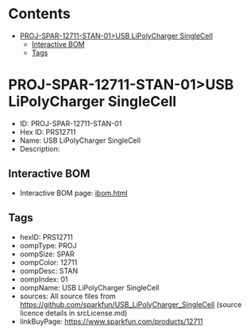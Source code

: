 



Contents
========

* [PROJ-SPAR-12711-STAN-01>USB LiPolyCharger SingleCell](#proj-spar-12711-stan-01usb-lipolycharger-singlecell)
	* [Interactive BOM](#interactive-bom)
	* [Tags](#tags)

# PROJ-SPAR-12711-STAN-01>USB LiPolyCharger SingleCell

- ID: PROJ-SPAR-12711-STAN-01
- Hex ID: PRS12711
- Name: USB LiPolyCharger SingleCell
- Description: 

## Interactive BOM

- Interactive BOM page: [ibom.html](kicad/bom/ibom.html)

## Tags

- hexID: PRS12711
- oompType: PROJ
- oompSize: SPAR
- oompColor: 12711
- oompDesc: STAN
- oompIndex: 01
- oompName: USB LiPolyCharger SingleCell
- sources: All source files from https://github.com/sparkfun/USB_LiPolyCharger_SingleCell (source licence details in srcLicense.md)
- linkBuyPage: https://www.sparkfun.com/products/12711

